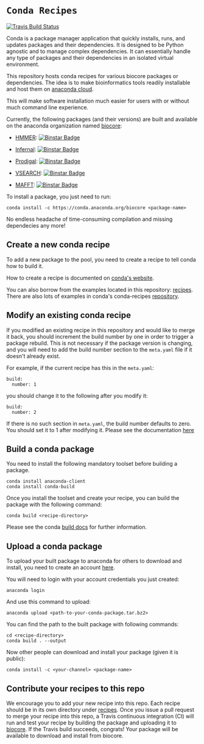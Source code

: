 # `Conda Recipes`
[![Travis Build Status](https://travis-ci.org/biocore/conda-recipes.png?branch=master)](https://travis-ci.org/biocore/conda-recipes)

Conda is a package manager application that quickly installs, runs, and updates packages and their dependencies. It is designed to be Python agnostic and to manage complex dependencies. It can essentially handle any type of packages and their dependencies in an isolated virtual environment.

This repository hosts conda recipes for various biocore packages or dependencies. The idea is to make bioinformatics tools readily installable and host them on [anaconda cloud](http://anaconda.org).

This will make software installation much easier for users with or without much command line experience.

Currently, the following packages (and their versions) are built and available on the anaconda organization named [biocore](https://anaconda.org/biocore):

* [HMMER](http://hmmer.janelia.org/): [![Binstar Badge](https://anaconda.org/biocore/hmmer/badges/version.svg)](https://anaconda.org/biocore/hmmer)

* [Infernal](http://infernal.janelia.org/): [![Binstar Badge](https://anaconda.org/biocore/infernal/badges/version.svg)](https://anaconda.org/biocore/infernal)

* [Prodigal](https://github.com/hyattpd/Prodigal): [![Binstar Badge](https://anaconda.org/biocore/prodigal/badges/version.svg)](https://anaconda.org/biocore/prodigal)

* [VSEARCH](https://github.com/torognes/vsearch): [![Binstar Badge](https://anaconda.org/biocore/vsearch/badges/version.svg)](https://anaconda.org/biocore/vsearch)

* [MAFFT](http://mafft.cbrc.jp): [![Binstar Badge](https://anaconda.org/biocore/mafft/badges/version.svg)](https://anaconda.org/biocore/mafft)


To install a package, you just need to run:

	conda install -c https://conda.anaconda.org/biocore <package-name>

No endless headache of time-consuming compilation and missing dependecies any more!


## Create a new conda recipe
To add a new package to the pool, you need to create a recipe to tell conda how to build it.

How to create a recipe is documented on [conda's website](http://conda-test.pydata.org/docs/build.html).

You can also borrow from the examples located in this repository: [recipes](https://github.com/biocore/conda-recipes/tree/master/recipes). There are also lots of examples in conda's conda-recipes [repository](https://github.com/conda/conda-recipes/).

## Modify an existing conda recipe
If you modified an existing recipe in this repository and would like to merge it back, you should increment the build number by one in order to trigger a package rebuild. This is not necessary if the package version is changing, and you will need to add the build number section to the `meta.yaml` file if it doesn't already exist.

For example, if the current recipe has this in the `meta.yaml`:

	build:
	  number: 1

you should change it to the following after you modify it:

	build:
	  number: 2

If there is no such section in `meta.yaml`, the build number defaults to zero. You should set it to 1 after modifying it. Please see the documentation [here](http://conda.pydata.org/docs/building/meta-yaml.html#build-number-and-string)

## Build a conda package
You need to install the following mandatory toolset before building a package.

	conda install anaconda-client
	conda install conda-build

Once you install the toolset and create your recipe, you can build the package with the following command:

	conda build <recipe-directory>

Please see the conda [build docs](http://conda.pydata.org/docs/building/build.html) for further information.

## Upload a conda package
To upload your built package to anaconda for others to download and install, you need to create an account [here](https://anaconda.org).

You will need to login with your account credentials you just created:

	anaconda login

And use this command to upload:

	anaconda upload <path-to-your-conda-package.tar.bz2>

You can find the path to the built package with following commands:

	cd <recipe-directory>
	conda build . --output

Now other people can download and install your package (given it is public):

	conda install -c <your-channel> <package-name>

## Contribute your recipes to this repo
We encourage you to add your new recipe into this repo. Each recipe should be in its own directory under [recipes](https://github.com/biocore/conda-recipes/tree/master/recipes). Once you issue a pull request to merge your recipe into this repo, a Travis continuous integration (CI) will run and test your recipe by building the package and uploading it to [biocore](https://anaconda.org/biocore). If the Travis build succeeds, congrats! Your package will be available to download and install from biocore.
